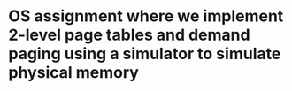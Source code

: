 # OS assignment where we implement 2-level page tables and demand paging using a simulator to simulate physical memory
